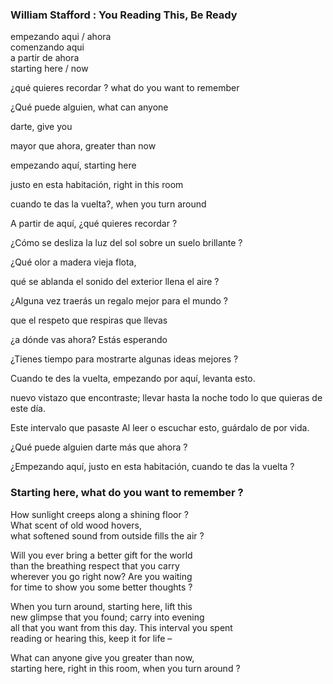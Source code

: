 
### William Stafford : You Reading This, Be Ready

empezando aqui / ahora   
comenzando aqui   
a partir de ahora   
starting here / now

¿qué quieres recordar ? what do you want to remember

¿Qué puede alguien, what can anyone

darte, give you

mayor que ahora, greater than now

empezando aquí, starting here

justo en esta habitación, right in this room

cuando te das la vuelta?, when you turn around

A partir de aquí, ¿qué quieres recordar ?

¿Cómo se desliza la luz del sol sobre un suelo brillante ?

¿Qué olor a madera vieja flota,

qué se ablanda el sonido del exterior llena el aire ?

¿Alguna vez traerás un regalo mejor para el mundo ?

que el respeto que respiras que llevas

¿a dónde vas ahora? Estás esperando

¿Tienes tiempo para mostrarte algunas ideas mejores ?

Cuando te des la vuelta, empezando por aquí, levanta esto.

nuevo vistazo que encontraste; llevar hasta la noche todo lo que quieras de este día.

Este intervalo que pasaste Al leer o escuchar esto, guárdalo de por vida.

¿Qué puede alguien darte más que ahora ?

¿Empezando aquí, justo en esta habitación, cuando te das la vuelta ?

### Starting here, what do you want to remember ?

How sunlight creeps along a shining floor ?  
What scent of old wood hovers,   
what softened sound from outside fills the air ?

Will you ever bring a better gift for the world  
than the breathing respect that you carry  
wherever you go right now? Are you waiting  
for time to show you some better thoughts ?

When you turn around, starting here, lift this  
new glimpse that you found; carry into evening  
all that you want from this day. This interval you spent  
reading or hearing this, keep it for life –

What can anyone give you greater than now,  
starting here, right in this room, when you turn around ?
